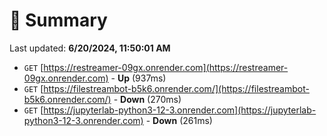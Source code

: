 # 📖 Summary
Last updated: **6/20/2024, 11:50:01 AM**

- `GET` [https://restreamer-09gx.onrender.com](https://restreamer-09gx.onrender.com) - **Up** (937ms)
- `GET` [https://filestreambot-b5k6.onrender.com/](https://filestreambot-b5k6.onrender.com/) - **Down** (270ms)
- `GET` [https://jupyterlab-python3-12-3.onrender.com](https://jupyterlab-python3-12-3.onrender.com) - **Down** (261ms)
